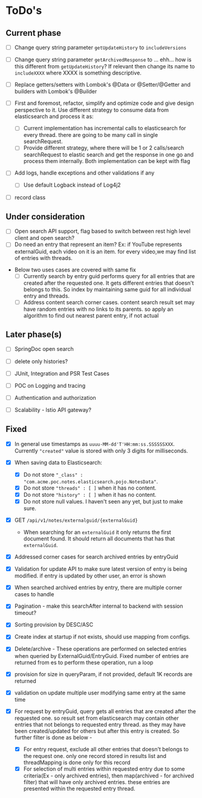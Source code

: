 # ToDo's


## Current phase

- [ ] Change query string parameter `getUpdateHistory` to `includeVersions`
- [ ] Change query string parameter `getArchivedResponse` to ... ehh... how is this different from `getUpdateHistory`? If relevant then change its name to `includeXXXX` where XXXX is something descriptive.
- [ ] Replace getters/setters with Lombok's @Data or @Setter/@Getter and builders with Lombok's @Builder
- [ ] First and foremost, refactor, simplify and optimize code and give design perspective to it. Use different
      strategy to consume data from elasticsearch and process it as:
  - [ ] Current implementation has incremental calls to elasticsearch for every thread. there are going to be
        many call in single searchRequest.
  - [ ] Provide different strategy, where there will be 1 or 2 calls/search searchRequest to elastic search and
        get the response in one go and process them internally. Both implementation can be kept with flag
- [ ] Add logs, handle exceptions and other validations if any
  - [ ] Use default Logback instead of Log4j2
- [ ] record class


## Under consideration

- [ ] Open search API support, flag based to switch between rest high level client and open search?
- [ ] Do need an entry that represent an item? Ex: if YouTube represents externalGuid, each video on it is an
      item. for every video,we may find list of entries with threads.
- Below two uses cases are covered with same fix
  - [ ] Currently search by entry guid performs query for all entries that are created after the requested one. It gets different entries that doesn't belongs to this. So index by maintaining same guid for all individual entry and threads. 
  - [ ] Address content search corner cases. content search result set may have random entries with no links to its parents. so apply an algorithm to find out nearest parent entry, if not actual

## Later phase(s)

- [ ] SpringDoc open search
- [ ] delete only histories?
- [ ] JUnit, Integration and PSR Test Cases
- [ ] POC on Logging and tracing
- [ ] Authentication and authorization
- [ ] Scalability - lstio API gateway?


## Fixed

- [x] In general use timestamps as `uuuu-MM-dd'T'HH:mm:ss.SSSSSSXXX`. Currently `"created"` value is stored
      with only 3 digits for milliseconds.
- [x] When saving data to Elasticsearch:
  - [x] Do not store `"_class" : "com.acme.poc.notes.elasticsearch.pojo.NotesData"`.
  - [x] Do not store `"threads" : [ ]` when it has no content.
  - [x] Do not store `"history" : [ ]` when it has no content.
  - [x] Do not store null values. I haven't seen any yet, but just to make sure.
- [x] GET `/api/v1/notes/externalguid/{externalGuid}`
  - When searching for an `externalGuid` it only returns the first document found. It should return all
    documents that has that `externalGuid`.
- [X] Addressed corner cases for search archived entries by entryGuid
- [X] Validation for update API to make sure latest version of entry is being modified. if entry is updated by other user, an error is shown

- [X] When searched archived entries by entry, there are multiple corner cases to handle 
- [X] Pagination - make this searchAfter internal to backend with session timeout?
- [X] Sorting provision by DESC/ASC
- [X] Create index at startup if not exists, should use mapping from configs.
- [X] Delete/archive - These operations are performed on selected entries when queried by ExternalGuid/EntryGuid. Fixed number of entries are returned from es to perform these operation, run a loop
- [X] provision for size in queryParam, if not provided, default 1K records are returned
- [X] validation on update multiple user modifying same entry at the same time
- [X] For request by entryGuid, query gets all entries that are created after the requested one. so result set from elasticsearch may contain
      other entries that not belongs to requested entry thread. as they may have been created/updated for others but after this entry is created.
  So further filter is done as below -
   - [X] For entry request, exclude all other entries that doesn't belongs to the request one. only one record stored in results list
         and threadMapping is done only for this record
   - [X] For selection of multi entries within requested entry due to some criteria(Ex - only archived entries),
         then map(archived - for archived filter) that will have only archived entries. these entries are presented within the requested entry thread.